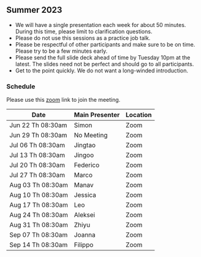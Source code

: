 ## Summer 2023

- We will have a single presentation each week for about 50 minutes. During this time, please limit to clarification questions.
- Please do not use this sessions as a practice job talk.
- Please be respectful of other participants and make sure to be on time. Please try to be a few minutes early.
- Please send the full slide deck ahead of time by Tuesday 10pm at the latest. The slides need not be perfect and should go to all participants.
- Get to the point quickly. We do not want a long-winded introduction.

### Schedule
Please use this [zoom](https://uchicago.zoom.us/j/95704169272?pwd=a2MxQ2cwcCtROGgwYWl1OW9rVEtqdz09) link to join the meeting.

| Date                        | Main Presenter | Location |
|-----------------------------|----------------|----------|
| Jun 22 Th 08:30am           | Simon          | Zoom     |
| Jun 29 Th 08:30am           | No Meeting     | Zoom     |
| Jul 06 Th 08:30am           | Jingtao        | Zoom     |
| Jul 13 Th 08:30am           | Jingoo         | Zoom     |
| Jul 20 Th 08:30am           | Federico       | Zoom     |
| Jul 27 Th 08:30am           | Marco          | Zoom     |
| Aug 03 Th 08:30am           | Manav          | Zoom     |
| Aug 10 Th 08:30am           | Jessica        | Zoom     |
| Aug 17 Th 08:30am           | Leo            | Zoom     |
| Aug 24 Th 08:30am           | Aleksei        | Zoom     |
| Aug 31 Th 08:30am           | Zhiyu          | Zoom     |
| Sep 07 Th 08:30am           | Joanna         | Zoom     |
| Sep 14 Th 08:30am           | Filippo        | Zoom     |
